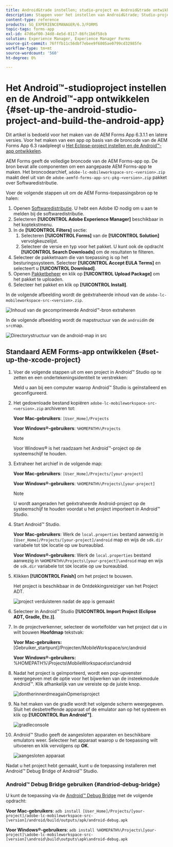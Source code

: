```yaml
---
title: Android&trade instellen; studio-project en Android&trade ontwikkelen; app
description: Stappen voor het instellen van Android&trade; Studio-project en het installatieprogramma voor de Adobe Experience Manager (AEM) Forms-app
content-type: reference
products: SG_EXPERIENCEMANAGER/6.3/FORMS
topic-tags: forms-app
exl-id: 47d6af00-34d8-4e5d-8117-86fc1b6f58cb
solution: Experience Manager, Experience Manager Forms
source-git-commit: 76fffb11c56dbf7ebee9f6805ae0799cd32985fe
workflow-type: tm+mt
source-wordcount: '560'
ht-degree: 0%

---
```


# Het Android™-studioproject instellen en de Android™-app ontwikkelen {#set-up-the-android-studio-project-and-build-the-android-app}

Dit artikel is bedoeld voor het maken van de AEM Forms App 6.3.1.1 en latere versies. Voor het maken van een app op basis van de broncode van de AEM Forms App 6.3 raadpleegt u [Het Eclipse-project instellen en de Android™-app ontwikkelen](/help/forms/using/setup-eclipse-project-build-installer.md).

AEM Forms geeft de volledige broncode van de AEM Forms-app op. De bron bevat alle componenten om een aangepaste AEM Forms-app te maken. Het broncodearchief, `adobe-lc-mobileworkspace-src-<version>.zip` maakt deel uit van de `adobe-aemfd-forms-app-src-pkg-<version>.zip` pakket over Softwaredistributie.

Voer de volgende stappen uit om de AEM Forms-toepassingsbron op te halen:

1. Openen [Softwaredistributie](https://experience.adobe.com/downloads). U hebt een Adobe ID nodig om u aan te melden bij de softwaredistributie.
1. Selecteren **[!UICONTROL Adobe Experience Manager]** beschikbaar in het koptekstmenu.
1. In de **[!UICONTROL Filters]** sectie:
   1. Selecteren **[!UICONTROL Forms]** van de **[!UICONTROL Solution]** vervolgkeuzelijst.
   2. Selecteer de versie en typ voor het pakket. U kunt ook de opdracht **[!UICONTROL Search Downloads]** om de resultaten te filteren.
1. Selecteer de pakketnaam die van toepassing is op het besturingssysteem. Selecteer **[!UICONTROL Accept EULA Terms]** en selecteert u **[!UICONTROL Download]**.
1. Openen [Pakketbeheer](https://experienceleague.adobe.com/docs/experience-manager-65/administering/contentmanagement/package-manager.html)  en klik op **[!UICONTROL Upload Package]** om het pakket te uploaden.
1. Selecteer het pakket en klik op **[!UICONTROL Install]**.

In de volgende afbeelding wordt de geëxtraheerde inhoud van de `adobe-lc-mobileworkspace-src-<version>.zip`.

![Inhoud van de gecomprimeerde Android™-bron extraheren](assets/mws-content-1.png)

In de volgende afbeelding wordt de mapstructuur van de `android`in de `src`map.

![Directorystructuur van de android-map in src](assets/android-folder.png)

## Standaard AEM Forms-app ontwikkelen {#set-up-the-xcode-project}

1. Voer de volgende stappen uit om een project in Android™ Studio op te zetten en een ondertekeningsidentiteit te verstrekken:

   Meld u aan bij een computer waarop Android™ Studio is geïnstalleerd en geconfigureerd.

1. Het gedownloade bestand kopiëren `adobe-lc-mobileworkspace-src-<version>.zip` archiveren tot:

   **Voor Mac-gebruikers**: `[User_Home]/Projects`

   **Voor Windows®-gebruikers**: `%HOMEPATH%\Projects`

   >[!NOTE]
   >
   >Voor Windows® is het raadzaam het Android™-project op de systeemschijf te houden.

1. Extraheer het archief in de volgende map:

   **Voor Mac-gebruikers**: `[User_Home]/Projects/[your-project]`

   **Voor Windows®-gebruikers**: `%HOMEPATH%\Projects\[your-project]`

   >[!NOTE]
   >
   >U wordt aangeraden het geëxtraheerde Android-project op de systeemschijf te houden voordat u het project importeert in Android™ Studio.

1. Start Android™ Studio.

   **Voor Mac-gebruikers**: Werk de `local.properties` bestand aanwezig in `[User_Home]/Projects/[your-project]/android` map en wijs de `sdk.dir` variabele tot `SDK` locatie op uw bureaublad.

   **Voor Windows®-gebruikers**: Werk de `local.properties` bestand aanwezig in `%HOMEPATH%\Projects\[your-project]\android` map en wijs de `sdk.dir` variabele tot `SDK` locatie op uw bureaublad.

1. Klikken **[!UICONTROL Finish]** om het project te bouwen.

   Het project is beschikbaar in de Ontdekkingsreiziger van het Project ADT.

   ![project verduisteren nadat de app is gemaakt](assets/eclipsebuildmws.png)

1. Selecteer in Android™ Studio **[!UICONTROL Import Project (Eclipse ADT, Gradle, Etc.)]**.
1. In de projectverkenner, selecteer de wortelfolder van het project dat u in wilt bouwen **Hoofdmap** tekstvak:

   **Voor Mac-gebruikers:** [Gebruiker_startpunt]/Projecten/MobileWorkspace/src/android

   **Voor Windows®-gebruikers:** %HOMEPATH%\Projects\MobileWorkspace\src\android

1. Nadat het project is geïmporteerd, wordt een pop-upvenster weergegeven met de optie voor het bijwerken van de insteekmodule Android™. Klik afhankelijk van uw vereiste op de juiste knop.

   ![dontherinnerdmeagainOpmerisproject](assets/dontremindmeagainforthisproject.png)

1. Na het maken van de gradle wordt het volgende scherm weergegeven. Sluit het desbetreffende apparaat of de emulator aan op het systeem en klik op **[!UICONTROL Run Android™]**.

   ![gradleconsole](assets/gradleconsole.png)

1. Android™ Studio geeft de aangesloten apparaten en beschikbare emulators weer. Selecteer het apparaat waarop u de toepassing wilt uitvoeren en klik vervolgens op **OK**.

   ![aangesloten apparaat](assets/connecteddevice.png)

Nadat u het project hebt gemaakt, kunt u de toepassing installeren met Android™ Debug Bridge of Android™ Studio.

### Android™ Debug Bridge gebruiken {#andriod-debug-bridge}

U kunt de toepassing via de [Android™ Debug Bridge](https://developer.android.com/tools/adb) met de volgende opdracht:

**Voor Mac-gebruikers**: `adb install [User_Home]/Projects/[your-project]/adobe-lc-mobileworkspace-src-[version]/android/build/outputs/apk/android-debug.apk`

**Voor Windows®-gebruikers**: `adb install %HOMEPATH%\Projects\[your-project]\adobe-lc-mobileworkspace-src-[version]\android\build\outputs\apk\android-debug.apk`

